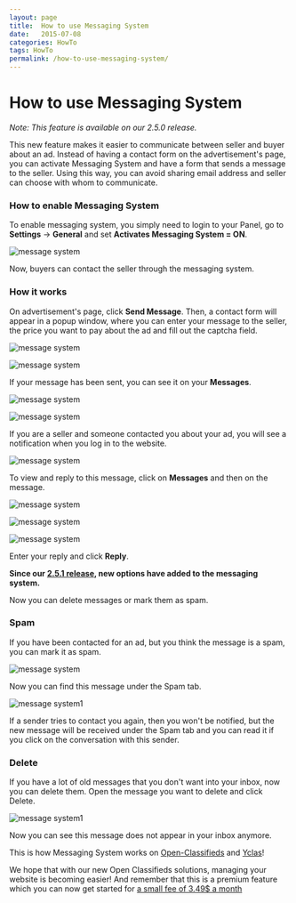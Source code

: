 ```yaml
---
layout: page
title:  How to use Messaging System
date:   2015-07-08
categories: HowTo
tags: HowTo
permalink: /how-to-use-messaging-system/
---
```

# How to use Messaging System

_Note: This feature is available on our 2.5.0 release._

This new feature makes it easier to communicate between seller and buyer about an ad. Instead of having a contact form on the advertisement's page, you can activate Messaging System and have a form that sends a message to the seller. Using this way, you can avoid sharing email address and seller can choose with whom to communicate.

### How to enable Messaging System

To enable messaging system, you simply need to login to your Panel, go to **Settings** -> **General** and set **Activates Messaging System = ON**.

![message system](http://docs.yclas.com/images/message-system.png)

Now, buyers can contact the seller through the messaging system.

### How it works

On advertisement's page, click **Send Message**. Then, a contact form will appear in a popup window, where you can enter your message to the seller, the price you want to pay about the ad and fill out the captcha field. 

![message system](http://docs.yclas.com/images/message-system1.png)

![message system](http://docs.yclas.com/images/message-system2.png)

If your message has been sent, you can see it on your **Messages**.

![message system](http://docs.yclas.com/images/message-system4.png)

![message system](http://docs.yclas.com/images/message-system3.png)

If you are a seller and someone contacted you about your ad, you will see a notification when you log in to the website.

![message system](http://docs.yclas.com/images/message-system6.png)

To view and reply to this message, click on **Messages** and then on the message.

![message system](http://docs.yclas.com/images/message-system4.png)

![message system](http://docs.yclas.com/images/message-system7.png)

![message system](http://docs.yclas.com/images/message-system8.png)

Enter your reply and click **Reply**.


**Since our [2.5.1 release](http://open-classifieds.com/2015/09/10/open-classifieds-2-5-1/), new options have added to the messaging system.**

Now you can delete messages or mark them as spam. 

### Spam

If you have been contacted for an ad, but you think the message is a spam, you can mark it as spam.

![message system](http://docs.yclas.com/images/messaging-system.png)

Now you can find this message under the Spam tab.

![message system1](http://docs.yclas.com/images/messaging-system1.png)

If a sender tries to contact you again, then you won't be notified, but the new message will be received under the Spam tab and you can read it if you click on the conversation with this sender.

### Delete

If you have a lot of old messages that you don't want into your inbox, now you can delete them. Open the message you want to delete and click Delete.

![message system1](http://docs.yclas.com/images/messaging-system2.png)

Now you can see this message does not appear in your inbox anymore.



This is how Messaging System works on [Open-Classifieds](http://open-classifieds.com/) and [Yclas](http://yclas.com/)! 

We hope that with our new Open Classifieds solutions, managing your website is becoming easier! And remember that this is a premium feature which you can now get started for [a small fee of 3.49$ a month](http://open-classifieds.com/hosting/)




